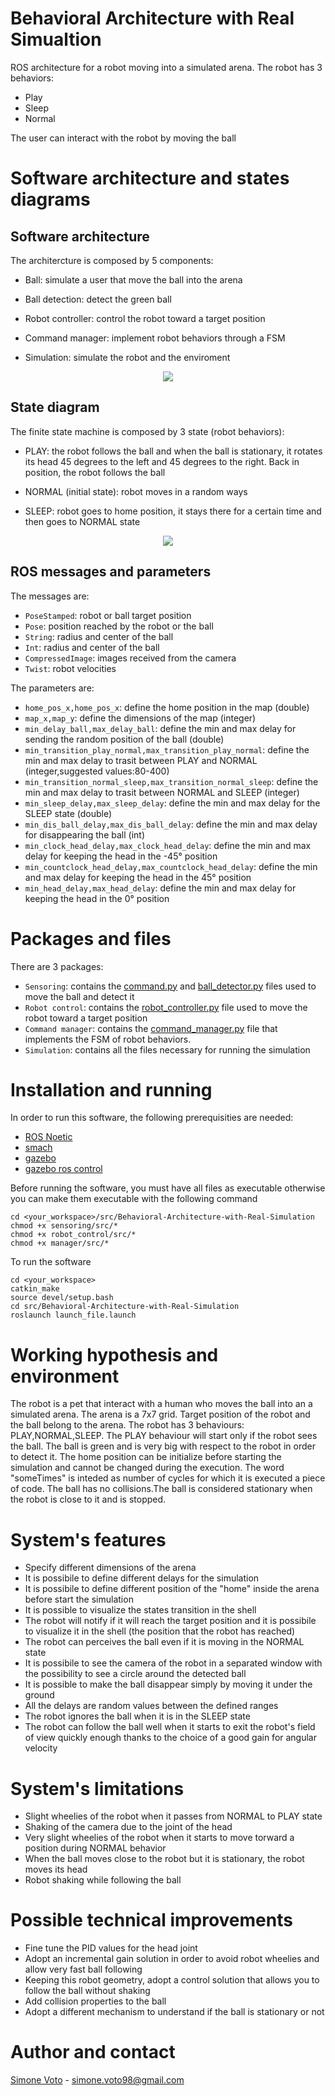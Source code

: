 # Behavioral Architecture with Real Simualtion
ROS architecture for a robot moving into a simulated arena. The robot has 3 behaviors:
- Play
- Sleep
- Normal

The user can interact with the robot by moving the ball
# Software architecture and states diagrams
## Software architecture 
The architercture is composed by 5 components: 

- Ball: simulate a user that move the ball into the arena

- Ball detection: detect the green ball

- Robot controller: control the robot toward a target position

- Command manager: implement robot behaviors through a FSM

- Simulation: simulate the robot and the enviroment

<p align="center">
  <img src="./images/Behavioral_Architecture_Simulation_UML.jpg">
</p>

## State diagram
The finite state machine is composed by 3 state (robot behaviors):

- PLAY: the robot follows the ball and when the ball is stationary, it rotates its head 45 degrees to the left and 45 degrees to the right. Back in position, the robot follows the ball

- NORMAL (initial state): robot moves in a random ways

- SLEEP: robot goes to home position, it stays there for a certain time and then goes to NORMAL state

<p align="center">
  <img src="./images/Behavioral_Architecture_Simulation_FSM.jpg">
</p>

## ROS messages and parameters
The messages are:

- `PoseStamped`: robot or ball target position
- `Pose`: position reached by the robot or the ball
- `String`: radius and center of the ball
- `Int`: radius and center of the ball
- `CompressedImage`: images received from the camera
- `Twist`: robot velocities

The parameters are:

- `home_pos_x,home_pos_x`: define the home position in the map (double)
- `map_x,map_y`: define the dimensions of the map (integer)
- `min_delay_ball,max_delay_ball`: define the min and max delay for sending the random position of the ball (double)
- `min_transition_play_normal,max_transition_play_normal`: define the min and max delay to trasit between PLAY and NORMAL (integer,suggested values:80-400)
- `min_transition_normal_sleep,max_transition_normal_sleep`: define the min and max delay to trasit between NORMAL and SLEEP (integer)
- `min_sleep_delay,max_sleep_delay`: define the min and max delay for the SLEEP state (double)
- `min_dis_ball_delay,max_dis_ball_delay`: define the min and max delay for disappearing the ball (int)
- `min_clock_head_delay,max_clock_head_delay`: define the min and max delay for keeping the head in the -45° position
- `min_countclock_head_delay,max_countclock_head_delay`: define the min and max delay for keeping the head in the 45° position
- `min_head_delay,max_head_delay`: define the min and max delay for keeping the head in the 0° position

# Packages and files
There are 3 packages:

- `Sensoring`: contains the [command.py](sensoring/src/command.py) and [ball_detector.py](sensoring/src/ball_detector.py) files used to move the ball and detect it
- `Robot control`: contains the [robot_controller.py](robot_control/src/robot_controller.py) file used to move the robot toward a target position
- `Command manager`: contains the [command_manager.py](manager/src/command_manager) file that implements the FSM of robot behaviors.
- `Simulation`: contains all the files necessary for running the simulation

# Installation and running
In order to run this software, the following prerequisities are needed:
- [ROS Noetic](http://wiki.ros.org/noetic)
- [smach](http://wiki.ros.org/smach)
- [gazebo](http://gazebosim.org/)
- [gazebo ros control](http://gazebosim.org/tutorials/?tut=ros_control)

Before running the software, you must have all files as executable otherwise you can make them executable with the following command
```
cd <your_workspace>/src/Behavioral-Architecture-with-Real-Simulation
chmod +x sensoring/src/*
chmod +x robot_control/src/*
chmod +x manager/src/*
```
To run the software
```
cd <your_workspace>
catkin_make
source devel/setup.bash
cd src/Behavioral-Architecture-with-Real-Simulation
roslaunch launch_file.launch
```

# Working hypothesis and environment
The robot is a pet that interact with a human who moves the ball into an a simulated arena. The arena is a 7x7 grid. Target position of the robot and the ball belong to the arena. The robot has 3 behaviours: PLAY,NORMAL,SLEEP. The PLAY behaviour will start only if the robot sees the ball. The ball is green and is very big with respect to the robot in order to detect it. The home position can be initialize before starting the simulation and cannot be changed during the execution. The word "someTimes" is inteded as number of cycles for which it is executed a piece of code. The ball has no collisions.The ball is considered stationary when the robot is close to it and is stopped.

# System's features
- Specify different dimensions of the arena
- It is possibile to define different delays for the simulation
- It is possibile to define different position of the "home" inside the arena before start the simulation
- It is possible to visualize the states transition in the shell
- The robot will notify if it will reach the target position and it is possibile to visualize it in the shell (the position that the robot has reached)
- The robot can perceives the ball even if it is moving in the NORMAL state
- It is possibile to see the camera of the robot in a separated window with the possibility to see a circle around the detected ball
- It is possible to make the ball disappear simply by moving it under the ground
- All the delays are random values between the defined ranges
- The robot ignores the ball when it is in the SLEEP state
- The robot can follow the ball well when it starts to exit the robot's field of view quickly enough thanks to the choice of a good gain for angular velocity

# System's limitations
- Slight wheelies of the robot when it passes from NORMAL to PLAY state
- Shaking of the camera due to the joint of the head
- Very slight wheelies of the robot when it starts to move torward a position during NORMAL behavior
- When the ball moves close to the robot but it is stationary, the robot moves its head
- Robot shaking while following the ball

# Possible technical improvements
- Fine tune the PID values for the head joint
- Adopt an incremental gain solution in order to avoid robot wheelies and allow very fast ball following
- Keeping this robot geometry, adopt a control solution that allows you to follow the ball without shaking
- Add collision properties to the ball
- Adopt a different mechanism to understand if the ball is stationary or not

# Author and contact
[Simone Voto](https://github.com/Cavalletta98) - simone.voto98@gmail.com
